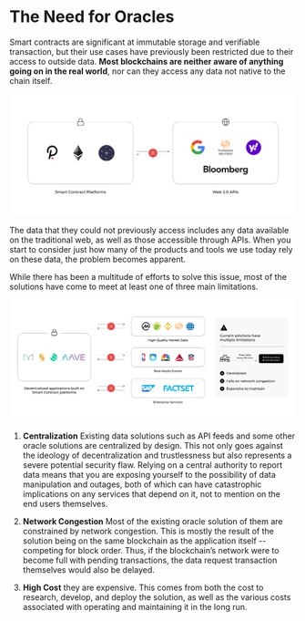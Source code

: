# The Need for Oracles

Smart contracts are significant at immutable storage and verifiable transaction, but their use cases have previously been restricted due to their access to outside data. **Most blockchains are neither aware of anything going on in the real world**, nor can they access any data not native to the chain itself.

![realworld](../../static/img/The_Need_for_Oracles.png)

The data that they could not previously access includes any data available on the traditional web, as well as those accessible through APIs. When you start to consider just how many of the products and tools we use today rely on these data, the problem becomes apparent.

While there has been a multitude of efforts to solve this issue, most of the solutions have come to meet at least one of three main limitations.

![problem](../../static/img/The_Need_for_Oracles2.png)

1. **Centralization**
   Existing data solutions such as API feeds and some other oracle solutions are centralized by design. This not only goes against the ideology of decentralization and trustlessness but also represents a severe potential security flaw. Relying on a central authority to report data means that you are exposing yourself to the possibility of data manipulation and outages, both of which can have catastrophic implications on any services that depend on it, not to mention on the end users themselves.

2. **Network Congestion**
   Most of the existing oracle solution of them are constrained by network congestion. This is mostly the result of the solution being on the same blockchain as the application itself -- competing for block order. Thus, if the blockchain’s network were to become full with pending transactions, the data request transaction themselves would also be delayed.

3. **High Cost** they are expensive. This comes from both the cost to research, develop, and deploy the solution, as well as the various costs associated with operating and maintaining it in the long run.
